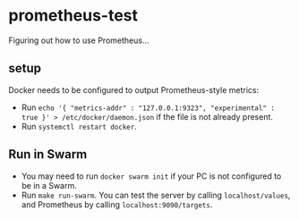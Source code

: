 # prometheus-test
Figuring out how to use Prometheus...

## setup
Docker needs to be configured to output Prometheus-style metrics:
- Run `echo '{ "metrics-addr" : "127.0.0.1:9323", "experimental" : true }' > /etc/docker/daemon.json` if the file is not already present.
- Run `systemctl restart docker`.

## Run in Swarm
- You may need to run `docker swarm init` if your PC is not configured to be in a Swarm.
- Run `make run-swarm`. You can test the server by calling `localhost/values`, and Prometheus by calling `localhost:9090/targets`.

